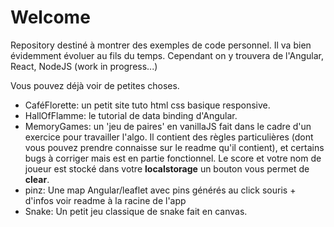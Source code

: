 # Welcome

Repository destiné à montrer des exemples de code personnel. Il va bien évidemment évoluer au fils du temps.
Cependant on y trouvera de l'Angular, React, NodeJS (work in progress...)

Vous pouvez déjà voir de petites choses.
- CaféFlorette: un petit site tuto html css basique responsive.
- HallOfFlamme: le tutorial de data binding d'Angular.
- MemoryGames: un 'jeu de paires' en vanillaJS fait dans le cadre d'un exercice pour travailler l'algo. Il contient des règles particulières (dont vous pouvez prendre connaisse sur le readme qu'il contient), et certains bugs à corriger mais est en partie fonctionnel. Le score et votre nom de joueur est stocké dans votre **localstorage** un bouton vous permet de **clear**.
- pinz: Une map Angular/leaflet avec pins générés au click souris + d'infos voir readme à la racine de l'app
- Snake: Un petit jeu classique de snake fait en canvas.